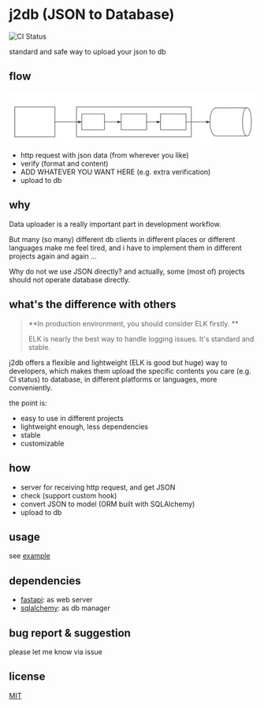 # j2db (JSON to Database)

![CI Status](https://github.com/williamfzc/j2db/workflows/smoketest/badge.svg)  

standard and safe way to upload your json to db

## flow

![](./docs/pics/json2db.svg)

- http request with json data (from wherever you like)
- verify (format and content)
- ADD WHATEVER YOU WANT HERE (e.g. extra verification)
- upload to db

## why

Data uploader is a really important part in development workflow.

But many (so many) different db clients in different places or different languages ​​make me feel tired, and i have to implement them in different projects again and again ...

Why do not we use JSON directly? and actually, some (most of) projects should not operate database directly.

## what's the difference with others

> **In production environment, you should consider ELK firstly. ** 
>
> ELK is nearly the best way to handle logging issues. It's standard and stable.

j2db offers a flexible and lightweight (ELK is good but huge) way to developers, which makes them upload the specific contents you care (e.g. CI status) to database, in different platforms or languages, more conveniently.

the point is:

- easy to use in different projects
- lightweight enough, less dependencies
- stable
- customizable

## how

- server for receiving http request, and get JSON
- check (support custom hook)
- convert JSON to model (ORM built with SQLAlchemy)
- upload to db

## usage

see [example](example/server.py)

## dependencies

- [fastapi](https://github.com/tiangolo/fastapi): as web server
- [sqlalchemy](https://github.com/sqlalchemy/sqlalchemy): as db manager 

## bug report & suggestion

please let me know via issue

## license

[MIT](LICENSE)
